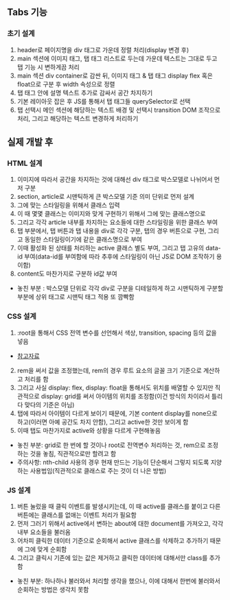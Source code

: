 ## Tabs 기능

### 초기 설계
1. header로 페이지명을 div 태그로 가운데 정렬 처리(display 변경 후)
2. main 섹션에 이미지 태그, 탭 태그 리스트로 두는데 가운데 텍스트는 그대로 두고 탭 기능 시 변하게끔 처리
3. main 섹션 div container로 감싼 뒤, 이미지 태그 & 탭 태그 display flex 혹은 float으로 구분 후 width 속성으로 정렬
4. 탭 태그 안에 설명 텍스트 추가로 감싸서 공간 차지하기
5. 기본 레이아웃 잡은 후 JS를 통해서 탭 태그들 querySelector로 선택
6. 탭 선택시 메인 섹션에 해당하는 텍스트 배경 및 선택시 transition DOM 조작으로 처리, 그리고 해당하는 텍스트 변경하게 처리하기

## 실제 개발 후

### HTML 설계
1. 이미지에 따라서 공간을 차지하는 것에 대해선 div 태그로 박스모델로 나뉘어서 먼저 구분
2. section, article로 시맨틱하게 큰 박스모델 기준 의미 단위로 먼저 설계
3. 그에 맞는 스타일링을 위해서 클래스 입력
4. 이 때 몇몇 클래스는 이미지와 맞게 구현하기 위해서 그에 맞는 클래스명으로
5. 그리고 각각 article 내부를 차지하는 요소들에 대한 스타일링을 위한 클래스 부여
6. 탭 부분에서, 탭 버튼과 탭 내용을 div로 각각 구분, 탭의 경우 버튼으로 구현, 그리고 동일한 스타일링이기에 같은 클래스명으로 부여
7. 이때 활성화 된 상태를 처리하는 active 클래스 별도 부여, 그리고 탭 고유의 data-id 부여(data-id를 부여함에 따라 추후에 스타일링이 아닌 JS로 DOM 조작하기 용이함)
8. content도 마찬가지로 구분하 id값 부여
- 놓친 부분 : 박스모델 단위로 각각 div로 구분을 디테일하게 하고 시맨틱하게 구분할 부분에 상위 태그로 시맨틱 태그 적용 또 깜빡함

### CSS 설계
1. :root을 통해서 CSS 전역 변수를 선언해서 색상, transition, spacing 등의 값을 넣음
- [참고자료](https://developer.mozilla.org/ko/docs/Web/CSS/:root)
2. rem을 써서 값을 조정했는데, rem의 경우 루트 요소의 글꼴 크기 기준으로 계산하고 처리를 함
3. 그리고 사실 display: flex, display: float을 통해서도 위치를 배열할 수 있지만 직관적으로 display: grid를 써서 아이템의 위치를 조정함(이건 방식의 차이라서 틀리다 맞다의 기준은 아님)
4. 탭에 따라서 아이템이 다르게 보이기 때문에, 기본 content display를 none으로 하고(이러면 아예 공간도 차지 안함), 그리고 active한 것만 보이게 함
5. 이때 탭도 마찬가지로 active와 상황을 다르게 구현해놓음
- 놓친 부분: grid로 한 번에 할 것이나 root로 전역변수 처리하는 것, rem으로 조정하는 것을 놓침, 직관적으로만 할려고 함
- 주의사항: nth-child 사용의 경우 현재 만드는 기능이 단순해서 그렇지 되도록 지양하는 사용법임(직관적으로 클래스로 주는 것이 더 나은 방법)

### JS 설계
1. 버튼 눌렀을 때 클릭 이벤트를 발생시키는데, 이 때 active를 클래스를 붙이고 다른 버튼에는 클래스를 없애는 이벤트 처리가 필요함
2. 먼저 그러기 위해서 active에서 변하는 about에 대한 document를 가져오고, 각각 내부 요소들을 불러옴
3. 어차피 클릭한 데이터 기준으로 순회해서 active 클래스를 삭제하고 추가하기 때문에 그에 맞게 순회함
4. 그리고 클릭시 기존에 있는 값은 제거하고 클릭한 데이터에 대해서만 class를 추가함
- 놓친 부분: 하나하나 불러와서 처리할 생각을 했으나, 이에 대해서 한번에 불러와서 순회하는 방법은 생각치 못함